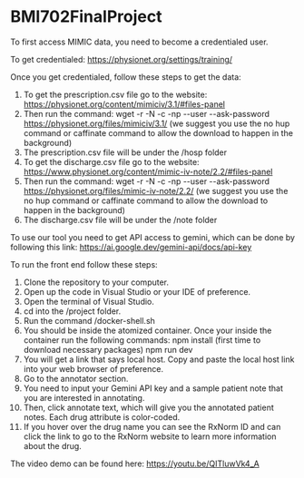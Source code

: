 # BMI702FinalProject

To first access MIMIC data, you need to become a credentialed user.

To get credentialed: https://physionet.org/settings/training/

Once you get credentialed, follow these steps to get the data:
1. To get the prescription.csv file go to the website: https://physionet.org/content/mimiciv/3.1/#files-panel
2. Then run the command: wget -r -N -c -np --user <username> --ask-password https://physionet.org/files/mimiciv/3.1/ (we suggest you use the no hup command or caffinate command to allow the download to happen in the background)
3. The prescription.csv file will be under the /hosp folder
4. To get the discharge.csv file go to the website: https://www.physionet.org/content/mimic-iv-note/2.2/#files-panel
5. Then run the command: wget -r -N -c -np --user <username> --ask-password https://physionet.org/files/mimic-iv-note/2.2/ (we suggest you use the no hup command or caffinate command to allow the download to happen in the background)
6. The discharge.csv file will be under the /note folder

To use our tool you need to get API access to gemini, which can be done by following this link: https://ai.google.dev/gemini-api/docs/api-key

To run the front end follow these steps:
1. Clone the repository to your computer.
2. Open up the code in Visual Studio or your IDE of preference.
3. Open the terminal of Visual Studio.
4. cd into the /project folder.
5. Run the command
   /docker-shell.sh
6. You should be inside the atomized container. Once your inside the container run the following commands:
   npm install (first time to download necessary packages)
   npm run dev
7. You will get a link that says local host. Copy and paste the local host link into your web browser of preference.
8. Go to the annotator section.
9. You need to input your Gemini API key and a sample patient note that you are interested in annotating.
10. Then, click annotate text, which will give you the annotated patient notes. Each drug attribute is color-coded.
11. If you hover over the drug name you can see the RxNorm ID and can click the link to go to the RxNorm website to learn more information about the drug. 

The video demo can be found here:
https://youtu.be/QITluwVk4_A 


